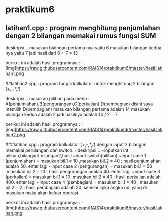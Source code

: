 # praktikum6

## latihan1.cpp : program menghitung penjumlahan dengan 2 bilangan memakai rumus fungsi SUM

deskripsi...
masukan bialngan pertama nya yaitu 6
masukan bilangan kedua nya yaitu 7
jadi hasil dari 6 + 7 = 13

berikut ini adalah hasil programnya :
![img]https://raw.githubusercontent.com/RAIS14/praktikum6/master/hasil.latihan1.png


##latihan2.cpp : program fungsi kalkulator untuk menghitung 2 bilangan (+,-,*,/)

deskripsi...
masukan pilihan pada menu : A(penjumlahan),B(pengurangan),C(perkalian),D(pembagian)
disini saya memilih D(pembagian)
masukan bilangan pertama adalah 14
masukan bilangan kedua adalah 2
jadi hasilnya adalah 14 / 2 = 7

berikut ini adalah hasil programnya :
![img]https://raw.githubusercontent.com/RAIS14/praktikum6/master/hasil.latihan2.png



###latihan.cpp : program kalkulator (+,-,*,/) dengan input 2 bilangan memakai perulangan dan switch.
~deskripsi...
~inputkan int pilihan,bilangan1,bilangan2,hasil
~input switch(pilihan)
~input case 1 (penjumlahan) = masukan bil.1 = 10 ,masukan bil.2 = 40 ; hasil penjumlahan adalah 50. enter lagi
~input case 2 (pengurangan) = masukan bil.1 = 50 ,masukan bil.2 = 10 ; hasil pengurangan adalah 40. enter lagi
~input case 3 (perkalian) = masukan bil.1 = 10 ,masukan bil.2 = 40 ; hasil perkalian adalah 400. enter lagi
~input case 4 (pembagian) = masukan bil.1 = 40 , masukan bil.2 = 2 ; hasil pembagian adalah 20. selesai
~jika angka nol yang di masukan maka akan keluar operasi


berikut ini adalah hasil programnya :
![img]https://raw.githubusercontent.com/RAIS14/praktikum6/master/hasil.latihan.png
